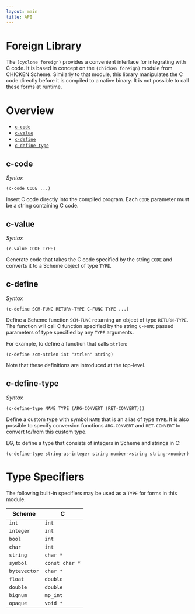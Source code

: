 ```yaml
---
layout: main
title: API
---
```


# Foreign Library

The `(cyclone foreign)` provides a convenient interface for integrating with C code. It is based in concept on the `(chicken foreign)` module from CHICKEN Scheme. Similarly to that module, this library manipulates the C code directly before it is compiled to a native binary. It is not possible to call these forms at runtime.

# Overview

- [`c-code`](#c-code)
- [`c-value`](#c-value)
- [`c-define`](#c-define)
- [`c-define-type`](#c-define-type)

## c-code

*Syntax*

    (c-code CODE ...)

Insert C code directly into the compiled program. Each `CODE` parameter must be a string containing C code.

## c-value

*Syntax*

    (c-value CODE TYPE)

Generate code that takes the C code specified by the string `CODE` and converts it to a Scheme object of type `TYPE`.

## c-define

*Syntax*

    (c-define SCM-FUNC RETURN-TYPE C-FUNC TYPE ...)

Define a Scheme function `SCM-FUNC` returning an object of type `RETURN-TYPE`. The function will call C function specified by the string `C-FUNC` passed parameters of type specified by any `TYPE` arguments.

For example, to define a function that calls `strlen`:

    (c-define scm-strlen int "strlen" string)

Note that these definitions are introduced at the top-level.

## c-define-type

*Syntax*

    (c-define-type NAME TYPE (ARG-CONVERT (RET-CONVERT)))

Define a custom type with symbol `NAME` that is an alias of type `TYPE`. It is also possible to specify conversion functions `ARG-CONVERT` and `RET-CONVERT` to convert to/from this custom type.

EG, to define a type that consists of integers in Scheme and strings in C: 

    (c-define-type string-as-integer string number->string string->number)


# Type Specifiers

The following built-in specifiers may be used as a `TYPE` for forms in this module. 

Scheme | C
------ | -
`int` | `int`
`integer` | `int`
`bool` | `int`
`char` | `int`
`string` | `char *`
`symbol` | `const char *`
`bytevector` | `char *`
`float` | `double`
`double` | `double`
`bignum` | `mp_int`
`opaque` | `void *`

